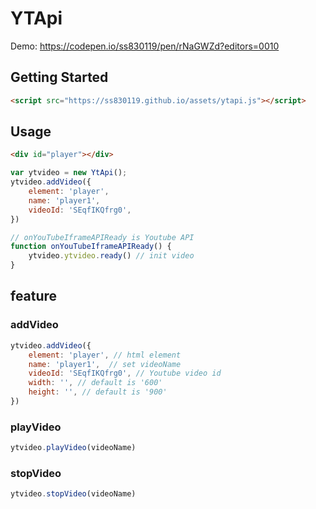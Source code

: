 # YTApi
Demo: 
<a href="https://codepen.io/ss830119/pen/rNaGWZd?editors=0010" target="_blank">https://codepen.io/ss830119/pen/rNaGWZd?editors=0010</a>

## Getting Started
```html
<script src="https://ss830119.github.io/assets/ytapi.js"></script>
```

## Usage

```html
<div id="player"></div>
```
```js
var ytvideo = new YtApi();
ytvideo.addVideo({
    element: 'player',
    name: 'player1',
    videoId: 'SEqfIKQfrg0',
})

// onYouTubeIframeAPIReady is Youtube API
function onYouTubeIframeAPIReady() {
    ytvideo.ytvideo.ready() // init video
}
```

## feature
### addVideo
```js
ytvideo.addVideo({
    element: 'player', // html element
    name: 'player1',  // set videoName
    videoId: 'SEqfIKQfrg0', // Youtube video id
    width: '', // default is '600'
    height: '', // default is '900'
})
```

### playVideo
```js
ytvideo.playVideo(videoName)
```

### stopVideo
```js
ytvideo.stopVideo(videoName)
```